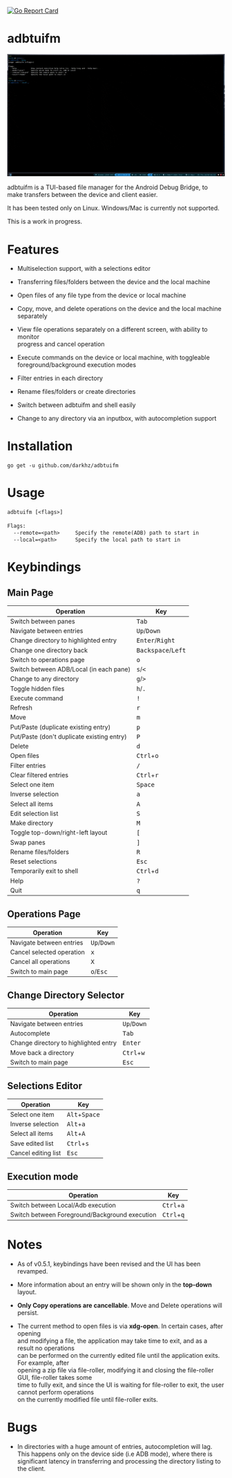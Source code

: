 

[![Go Report Card](https://goreportcard.com/badge/github.com/darkhz/adbtuifm)](https://goreportcard.com/report/github.com/darkhz/adbtuifm)
# adbtuifm

![demo](demo/demo.gif)

adbtuifm is a TUI-based file manager for the Android Debug Bridge, to make transfers
between the device and client easier.

It has been tested only on Linux. Windows/Mac is currently not supported.

This is a work in progress.

# Features
- Multiselection support, with a selections editor

- Transferring files/folders between the device and the local machine

- Open files of any file type from the device or local machine

- Copy, move, and delete operations on the device and the local machine<br />separately

- View file operations separately on a different screen, with ability to monitor<br />progress and  cancel operation

- Execute commands on the device or local machine, with toggleable<br />foreground/background execution modes

- Filter entries in each directory

- Rename files/folders or create directories

- Switch between adbtuifm and shell easily

- Change to any directory via an inputbox, with autocompletion support

# Installation
```
go get -u github.com/darkhz/adbtuifm
```
# Usage
```
adbtuifm [<flags>]

Flags:
  --remote=<path>     Specify the remote(ADB) path to start in
  --local=<path>      Specify the local path to start in
  ```

# Keybindings

## Main Page
|Operation                                 |Key                                 |
|------------------------------------------|------------------------------------|
|Switch between panes                      |<kbd>Tab</kbd>                      |
|Navigate between entries                  |<kbd>Up</kbd>/<kbd>Down</kbd>       |
|Change directory to highlighted entry     |<kbd>Enter</kbd>/<kbd>Right</kbd>   |
|Change one directory back                 |<kbd>Backspace</kbd>/<kbd>Left</kbd>|
|Switch to operations page                 |<kbd>o</kbd>                        |
|Switch between ADB/Local (in each pane)   |<kbd>s</kbd>/<kbd><</kbd>           |
|Change to any directory                   |<kbd>g</kbd>/<kbd>></kbd>           |
|Toggle hidden files                       |<kbd>h</kbd>/<kbd>.</kbd>           |
|Execute command                           |<kbd>!</kbd>                        |
|Refresh                                   |<kbd>r</kbd>                        |
|Move                                      |<kbd>m</kbd>                        |
|Put/Paste (duplicate existing entry)      |<kbd>p</kbd>                        |
|Put/Paste (don't duplicate existing entry)|<kbd>P</kbd>                        |
|Delete                                    |<kbd>d</kbd>                        |
|Open files                                |<kbd>Ctrl</kbd>+<kbd>o</kbd>        |
|Filter entries                            |<kbd>/</kbd>                        |
|Clear filtered entries                    |<kbd>Ctrl</kbd>+<kbd>r</kbd>        |
|Select one item                           |<kbd>Space</kbd>                    |
|Inverse selection                         |<kbd>a</kbd>                        |
|Select all items                          |<kbd>A</kbd>                        |
|Edit selection list                       |<kbd>S</kbd>                        |
|Make directory                            |<kbd>M</kbd>                        |
|Toggle top-down/right-left layout         |<kbd>[</kbd>                        |
|Swap panes                                |<kbd>]</kbd>                        |
|Rename files/folders                      |<kbd>R</kbd>                        |
|Reset selections                          |<kbd>Esc</kbd>                      |
|Temporarily exit to shell                 |<kbd>Ctrl</kbd>+<kbd>d</kbd>        |
|Help                                      |<kbd>?</kbd>                        |
|Quit                                      |<kbd>q</kbd>                        |

## Operations Page
|Operation                |Key                          |
|-------------------------|-----------------------------|
|Navigate between entries |<kbd>Up</kbd>/<kbd>Down</kbd>|
|Cancel selected operation|<kbd>x</kbd>                 |
|Cancel all operations    |<kbd>X</kbd>                 |
|Switch to main page      |<kbd>o</kbd>/<kbd>Esc</kbd>  |

## Change Directory Selector
|Operation                            |Key                          |
|-------------------------------------|-----------------------------|
|Navigate between entries             |<kbd>Up</kbd>/<kbd>Down</kbd>|
|Autocomplete                         |<kbd>Tab</kbd>               |
|Change directory to highlighted entry|<kbd>Enter</kbd>             |
|Move back a directory                |<kbd>Ctrl</kbd>+<kbd>w</kbd> |
|Switch to main page                  |<kbd>Esc</kbd>               |

## Selections Editor
|Operation          |Key                            |
|-------------------|-------------------------------|
|Select one item    |<kbd>Alt</kbd>+<kbd>Space</kbd>|
|Inverse selection  |<kbd>Alt</kbd>+<kbd>a</kbd>    |
|Select all items   |<kbd>Alt</kbd>+<kbd>A</kbd>    |
|Save edited list   |<kbd>Ctrl</kbd>+<kbd>s</kbd>   |
|Cancel editing list|<kbd>Esc</kbd>                 |

## Execution mode
|Operation                                     |Key                         |
|----------------------------------------------|----------------------------|
|Switch between Local/Adb execution            |<kbd>Ctrl</kbd>+<kbd>a</kbd>|
|Switch between Foreground/Background execution|<kbd>Ctrl</kbd>+<kbd>q</kbd>|

# Notes
- As of v0.5.1, keybindings have been revised and the UI has been revamped.<br />

- More information about an entry will be shown only in the **top-down** layout.<br />

- **Only Copy operations are cancellable**. Move and Delete operations will persist.<br />

- The current method to open files is via **xdg-open**. In certain cases, after opening<br /> and modifying a file, the application may take time to exit, and as a result no operations<br /> can be performed on the currently edited file until the application exits. For example, after<br /> opening a zip file via file-roller, modifying it and closing the file-roller GUI, file-roller takes some<br /> time to fully exit, and since the UI is waiting for file-roller to exit, the user cannot perform operations<br /> on the currently modified file until file-roller exits.

# Bugs
-  In directories with a huge amount of entries, autocompletion will lag.
   This happens only on the device side (i.e ADB mode), where there is
   significant latency in transferring and processing the directory listing
   to the client.
